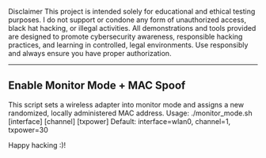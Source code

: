  Disclaimer
 This project is intended solely for educational and ethical testing purposes.
 I do not support or condone any form of unauthorized access, black hat hacking, or illegal activities. 
 All demonstrations and tools provided are designed to promote cybersecurity awareness, responsible hacking practices, and learning in controlled, legal environments.
 Use responsibly and always ensure you have proper authorization.
 
  -----------------------------
 Enable Monitor Mode + MAC Spoof
 -----------------------------
 This script sets a wireless adapter into monitor mode
 and assigns a new randomized, locally administered MAC address.
 Usage: ./monitor_mode.sh [interface] [channel] [txpower]
 Default: interface=wlan0, channel=1, txpower=30

 Happy hacking :)!
